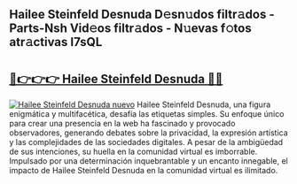 ## Hailee Steinfeld Desnuda D𝚎sn𝚞dos filtr𝚊dos - Parts-Nsh Vid𝚎os filtr𝚊dos - N𝚞evas f𝚘tos atr𝚊ctivas I7sQL

# <h2><a href="http://mb7yc4.tromn.icu/?c=Hailee+Steinfeld+Desnuda">🔗👉👉👉 Hailee Steinfeld Desnuda 🔗🔗</a></h2>

[![Hailee Steinfeld Desnuda nuevo](https://i.imgur.com/pEAQMta.gif)](http://mb7yc4.tromn.icu/?c=Hailee+Steinfeld+Desnuda)
Hailee Steinfeld Desnuda, una figura enigmática y multifacética, desafía las etiquetas simples. Su enfoque único para crear una presencia en la web ha fascinado y provocado observadores, generando debates sobre la privacidad, la expresión artística y las complejidades de las sociedades digitales. A pesar de la ambigüedad de sus intenciones, su huella en la comunidad virtual es imborrable. Impulsado por una determinación inquebrantable y un encanto innegable, el impacto de Hailee Steinfeld Desnuda en la comunidad virtual es ilimitado.
